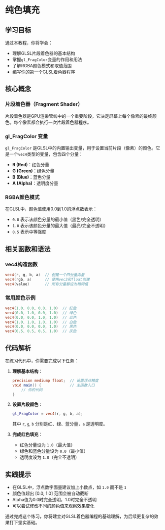 # 纯色填充

## 学习目标

通过本教程，你将学会：
- 理解GLSL片段着色器的基本结构
- 掌握`gl_FragColor`变量的作用和用法
- 了解RGBA颜色模式和取值范围
- 编写你的第一个GLSL着色器程序

## 核心概念

### 片段着色器（Fragment Shader）
片段着色器是GPU渲染管线中的一个重要阶段，它决定屏幕上每个像素的最终颜色。每个像素都会执行一次片段着色器程序。

### gl_FragColor 变量
`gl_FragColor` 是GLSL中的内置输出变量，用于设置当前片段（像素）的颜色。它是一个`vec4`类型的变量，包含四个分量：
- **R (Red)**：红色分量
- **G (Green)**：绿色分量  
- **B (Blue)**：蓝色分量
- **A (Alpha)**：透明度分量

### RGBA颜色模式
在GLSL中，颜色值使用0.0到1.0的浮点数表示：
- `0.0` 表示该颜色分量的最小值（黑色/完全透明）
- `1.0` 表示该颜色分量的最大值（最亮/完全不透明）
- `0.5` 表示中等强度

## 相关函数和语法

### vec4构造函数
```glsl
vec4(r, g, b, a)  // 创建一个四分量向量
vec4(rgb, a)      // 使用vec3和float创建
vec4(value)       // 所有分量都设为相同值
```

### 常用颜色示例
```glsl
vec4(1.0, 0.0, 0.0, 1.0)  // 红色
vec4(0.0, 1.0, 0.0, 1.0)  // 绿色
vec4(0.0, 0.0, 1.0, 1.0)  // 蓝色
vec4(1.0, 1.0, 1.0, 1.0)  // 白色
vec4(0.0, 0.0, 0.0, 1.0)  // 黑色
vec4(0.5, 0.5, 0.5, 1.0)  // 灰色
```

## 代码解析

在练习代码中，你需要完成以下任务：

1. **理解基本结构**：
   ```glsl
   precision mediump float;  // 设置浮点精度
   void main() {             // 主函数入口
       // 你的代码
   }
   ```

2. **设置片段颜色**：
   ```glsl
   gl_FragColor = vec4(r, g, b, a);
   ```
   其中 `r`, `g`, `b` 分别是红、绿、蓝分量，`a` 是透明度。

3. **完成红色填充**：
   - 红色分量设为 `1.0`（最大值）
   - 绿色和蓝色分量设为 `0.0`（最小值）
   - 透明度设为 `1.0`（完全不透明）

## 实践提示

- 在GLSL中，浮点数字面量建议加上小数点，如 `1.0` 而不是 `1`
- 颜色值超出 [0.0, 1.0] 范围会被自动截断
- Alpha值为0.0时完全透明，1.0时完全不透明
- 可以尝试修改不同的颜色值来观察效果变化

通过完成这个练习，你将建立对GLSL着色器编程的基础理解，为后续更复杂的效果打下坚实基础。